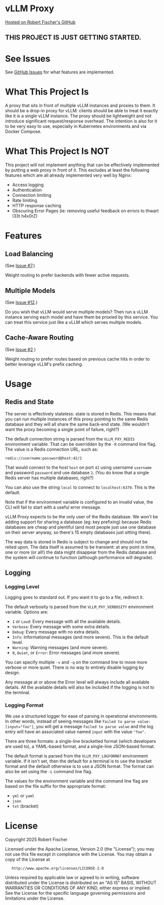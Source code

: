 <!-- @format -->

# vLLM Proxy

[Hosted on Robert Fischer's GitHub](https://github.com/robertfischer/vllm-proxy)

## THIS PROJECT IS JUST GETTING STARTED.

# See Issues

See [GitHub Issues](https://github.com/RobertFischer/vllm-proxy/issues) for what
features are implemented.

# What This Project Is

A proxy that sits in front of multiple vLLM instances and proxies to them. It
should be a drop-in proxy for vLLM: clients should be able to treat it exactly
like it is a single vLLM instance. The proxy should be lightweight and not
introduce significant request/response overhead. The intention is also for it to
be very easy to use, especially in Kubernetes environments and via Docker
Compose.

# What This Project Is NOT

This project will not implement anything that can be effectively implemented by
putting a web proxy in front of it. This excludes at least the following
features which are all already implemented very well by Nginx:

- Access logging
- Authentication
- Connection limiting
- Rate limiting
- HTTP response caching
- Obscuring Error Pages (ie: removing useful feedback on errors to thwart l33t
  h4x0rZ)

# Features

## Load Balancing

(See [Issue #7](https://github.com/RobertFischer/vllm-proxy/issues/7).)

Weight routing to prefer backends with fewer active requests.

## Multiple Models

(See [Issue #12](https://github.com/RobertFischer/vllm-proxy/issues/12).)

Do you wish that vLLM would serve multiple models? Then run a vLLM instance
serving each model and have them be proxied by this service. You can treat this
service just like a vLLM which serves multiple models.

## Cache-Aware Routing

(See [Issue #2](https://github.com/RobertFischer/vllm-proxy/issues/12).)

Weight routing to prefer routes based on previous cache hits in order to better
leverage vLLM's prefix caching.

# Usage

## Redis and State

The server is effectively stateless: state is stored in Redis. This means that
you can run multiple instances of this proxy pointing to the same Redis database
and they will all share the same back-end state. (We wouldn't want the proxy
becoming a single point of failure, right?)

The default connection string is parsed from the `VLLM_PXY_REDIS` environment
variable. That can be overridden by the `-R` command line flag. The value is a
Redis connection URL, such as:

```
redis://username:password@host:42/2
```

That would connect to the host `host` on port `42` using username `username` and
password `password` and use database `2`. (You do know that a single Redis
server has multiple databases, right?)

You can also use the string `local` to connect to `localhost:6379`. This is the
default.

Note that if the environment variable is configured to an invalid value, the CLI
will fail to start with a useful error message.

vLLM Proxy expects to be the only user of the Redis database. We won't be adding
support for sharing a database (eg: key prefixing) because Redis databases are
cheap and plentiful (and most people just use one database on their server
anyway, so there's 15 empty databases just sitting there).

The way data is stored in Redis is subject to change and should not be relied
upon. The data itself is assumed to be transient: at any point in time, one or
more (or all!) the data might disappear from the Redis database and the system
will continue to function (although performance will degrade).

## Logging

### Logging Level

Logging goes to standard out. If you want it to go to a file, redirect it.

The default verbosity is parsed from the `VLLM_PXY_VERBOSITY` environment
variable. Options are:

- `1` or `Loud`: Every message with all the available details.
- `Verbose`: Every message with some extra details.
- `Debug`: Every message with no extra details.
- `Info`: Informational messages (and more severe). This is the default level.
- `Warning`: Warning messages (and more severe).
- `0`, `Quiet`, or `Error`: Error messages (and more severe).

You can specify multiple `-v` and `-q` on the command line to move more verbose
or more quiet. There is no way to entirely disable logging by design.

Any message at or above the Error level will always include all available
details. All the available details will also be included if the logging is not
to the terminal.

### Logging Format

We use a structured logger for ease of parsing in operational environments. In
other words, instead of seeing messages like
`Failed to parse value: [input="foo"]`, you will get a message
`Failed to parse value` and the log entry will have an associated value named
`input` with the value `"foo"`.

There are three formats: a single-line bracketted format (which developers are
used to), a YAML-based format, and a single-line JSON-based format.

The default format is parsed from the `VLLM_PXY_LOGFORMAT` environment variable.
If it isn't set, then the default for a terminal is to use the bracket format
and the default otherwise is to use a JSON format. The format can also be set
using the `-L` command line flag.

The values for the environment variable and the command line flag are based on
the file suffix for the appropriate format:

- `yml` or `yaml`
- `json`
- `txt` (bracket)

# License

Copyright 2025 Robert Fischer

Licensed under the Apache License, Version 2.0 (the "License"); you may not use
this file except in compliance with the License. You may obtain a copy of the
License at

       http://www.apache.org/licenses/LICENSE-2.0

Unless required by applicable law or agreed to in writing, software distributed
under the License is distributed on an "AS IS" BASIS, WITHOUT WARRANTIES OR
CONDITIONS OF ANY KIND, either express or implied. See the License for the
specific language governing permissions and limitations under the License.
